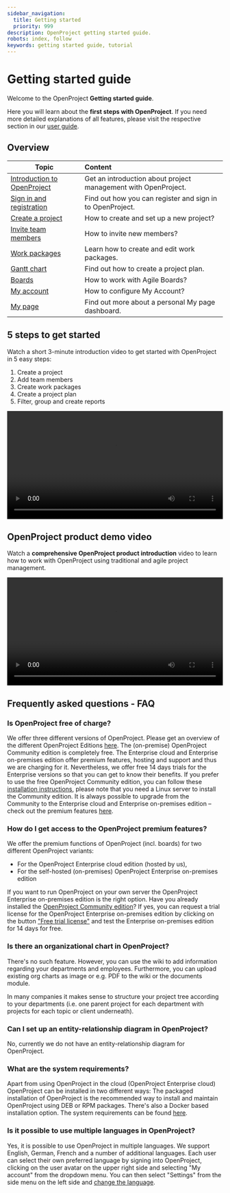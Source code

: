 ```yaml
---
sidebar_navigation:
  title: Getting started
  priority: 999
description: OpenProject getting started guide.
robots: index, follow
keywords: getting started guide, tutorial
---
```


# Getting started guide

Welcome to the OpenProject **Getting started guide**.

Here you will learn about the **first steps with OpenProject**. If you need more detailed explanations of all features, please visit the respective section in our [user guide](../user-guide/).

## Overview

| Topic                                                   | Content                                                      |
| ------------------------------------------------------- | :----------------------------------------------------------- |
| [Introduction to OpenProject](openproject-introduction) | Get an introduction about project management with OpenProject. |
| [Sign in and registration](sign-in-registration)        | Find out how you can register and sign in to OpenProject.    |
| [Create a project](projects)                            | How to create and set up a new project?                      |
| [Invite team members](invite-members)                   | How to invite new members?                                   |
| [Work packages](work-packages-introduction)             | Learn how to create and edit work packages.                  |
| [Gantt chart](gantt-chart-introduction)                 | Find out how to create a project plan.                       |
| [Boards](boards-introduction)                           | How to work with Agile Boards?                               |
| [My account](my-account)                                | How to configure My Account?                                 |
| [My page](my-page)                                      | Find out more about a personal My page dashboard.            |

## 5 steps to get started

Watch a short 3-minute introduction video to get started with OpenProject in 5 easy steps:

1. Create a project
2. Add team members
3. Create work packages
4. Create a project plan
5. Filter, group and create reports

<video src="https://www.openproject.org/wp-content/uploads/2020/12/5-steps-to-get-started-with-OpenProject.mp4" type="video/mp4" controls="" style="width:100%"></video>

## OpenProject product demo video

Watch a **comprehensive OpenProject product introduction** video to learn how to work with OpenProject using traditional and agile project management. 

<video src="https://www.openproject.org/wp-content/uploads/2020/12/OpenProject-product-demo-webinar-2.mp4" type="video/mp4" controls="" style="width:100%"></video>



## Frequently asked questions - FAQ


### Is OpenProject free of charge?

We offer three different versions of OpenProject. Please get an overview of the different OpenProject Editions [here](https://www.openproject.org/pricing/). The (on-premise) OpenProject Community edition is completely free. The Enterprise cloud and Enterprise on-premises edition offer premium features, hosting and support and thus we are charging for it. Nevertheless, we offer free 14 days trials for the Enterprise versions so that you can get to know their benefits. If you prefer to use the free OpenProject Community edition, you can follow these [installation instructions](https://www.openproject.org/download-and-installation/), please note that you need a Linux server to install the Community edition. It is always possible to upgrade from the Community to the Enterprise cloud and Enterprise on-premises edition – check out the premium features [here](https://www.openproject.org/enterprise-edition/).


### How do I get access to the OpenProject premium features?

We offer the premium functions of OpenProject (incl. boards) for two different OpenProject variants:
* For the OpenProject Enterprise cloud edition (hosted by us),
* For the self-hosted (on-premises) OpenProject Enterprise on-premises edition

If you want to run OpenProject on your own server the OpenProject Enterprise on-premises edition is the right option.
Have you already installed the [OpenProject Community edition](https://www.openproject.org/download-and-installation/)? If yes, you can request a trial license for the OpenProject Enterprise on-premises edition by clicking on the button ["Free trial license"](https://www.openproject.org/de/enterprise-edition/) and test the Enterprise on-premises edition for 14 days for free.

### Is there an organizational chart in OpenProject?

There's no such feature. However, you can use the wiki to add information regarding your departments and employees. Furthermore, you can upload existing org charts as image or e.g. PDF to the wiki or the documents module. 

In many companies it makes sense to structure your project tree according to your departments (i.e. one parent project for each department with projects for each topic or client underneath).

### Can I set up an entity-relationship diagram in OpenProject?

No, currently we do not have an entity-relationship diagram for OpenProject.

### What are the system requirements?

Apart from using OpenProject in the cloud (OpenProject Enterprise cloud) OpenProject can be installed in two different ways: The packaged installation of OpenProject is the recommended way to install and maintain OpenProject using DEB or RPM packages. There's also a Docker based installation option. The system requirements can be found [here](../installation-and-operations/system-requirements).

### Is it possible to use multiple languages in OpenProject?

Yes, it is possible to use OpenProject in multiple languages. We support English, German, French and a number of additional languages. Each user can select their own preferred language by signing into OpenProject, clicking on the user avatar on the upper right side and selecting "My account" from the dropdown menu.
You can then select "Settings" from the side menu on the left side and [change the language](../my-account/#change-your-language).